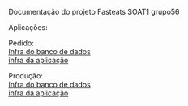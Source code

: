 Documentação do projeto Fasteats SOAT1 grupo56

Aplicações:

Pedido:<br>
[Infra do banco de dados](https://github.com/FIAP-Grupo56-SOAT1/INFRA_DB_FAST-EATS/actions/workflows/deploy-producao.yml)<br>
[infra da aplicação](https://img.shields.io/github/actions/workflow/status/FIAP-Grupo56-SOAT1/INFRA_ECS_FAST-EATS/deploy-producao.yml?logo=github)<br>


Produção:<br>
[Infra do banco de dados](https://github.com/FIAP-Grupo56-SOAT1/INFRA_DB_PRODUCAO_FAST-EATS/actions/workflows/deploy-producao.yml)<br>
[infra da aplicação](https://img.shields.io/github/actions/workflow/status/FIAP-Grupo56-SOAT1/INFRA_ECS_PRODUCAO_FAST-EATS/deploy-producao.yml?logo=github)<br>


<!--

**Here are some ideas to get you started:**

🙋‍♀️ A short introduction - what is your organization all about?
🌈 Contribution guidelines - how can the community get involved?
👩‍💻 Useful resources - where can the community find your docs? Is there anything else the community should know?
🍿 Fun facts - what does your team eat for breakfast?
🧙 Remember, you can do mighty things with the power of [Markdown](https://docs.github.com/github/writing-on-github/getting-started-with-writing-and-formatting-on-github/basic-writing-and-formatting-syntax)
-->
